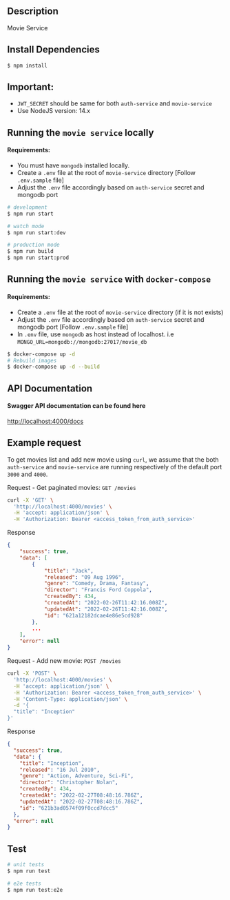 ## Description

Movie Service

## Install Dependencies

```bash
$ npm install
```

## Important:
 - `JWT_SECRET` should be same for both `auth-service` and `movie-service`
 - Use NodeJS version: 14.x

## Running the `movie service` locally
#### Requirements:
  - You must have `mongodb` installed locally.
  - Create a `.env` file at the root of `movie-service` directory [Follow `.env.sample` file]
  - Adjust the `.env` file accordingly based on `auth-service` secret and mongodb port

```bash
# development
$ npm run start

# watch mode
$ npm run start:dev

# production mode
$ npm run build
$ npm run start:prod
```

## Running the `movie service` with `docker-compose`
#### Requirements:
  - Create a `.env` file at the root of `movie-service` directory (if it is not exists)
  - Adjust the `.env` file accordingly based on `auth-service` secret and mongodb port [Follow `.env.sample` file]
  - In `.env` file, use `mongodb` as host instead of localhost. i.e
    `MONGO_URL=mongodb://mongodb:27017/movie_db`

```bash
$ docker-compose up -d
# Rebuild images
$ docker-compose up -d --build
```

## API Documentation
#### Swagger API documentation can be found here
[http://localhost:4000/docs](http://localhost:4000/docs)

## Example request

To get movies list and add new movie using `curl`, we assume
that the both `auth-service` and `movie-service` are running respectively of the default port `3000` and `4000`.

Request - Get paginated movies: `GET /movies`

```bash
curl -X 'GET' \
  'http://localhost:4000/movies' \
  -H 'accept: application/json' \
  -H 'Authorization: Bearer <access_token_from_auth_service>'
```

Response

```json
{
    "success": true,
    "data": [
        {
            "title": "Jack",
            "released": "09 Aug 1996",
            "genre": "Comedy, Drama, Fantasy",
            "director": "Francis Ford Coppola",
            "createdBy": 434,
            "createdAt": "2022-02-26T11:42:16.008Z",
            "updatedAt": "2022-02-26T11:42:16.008Z",
            "id": "621a12182dcae4e86e5cd928"
        },
        ...
    ],
    "error": null
}
```

Request - Add new movie: `POST /movies`

```bash
curl -X 'POST' \
  'http://localhost:4000/movies' \
  -H 'accept: application/json' \
  -H 'Authorization: Bearer <access_token_from_auth_service>' \
  -H 'Content-Type: application/json' \
  -d '{
  "title": "Inception"
}'
```

Response

```json
{
  "success": true,
  "data": {
    "title": "Inception",
    "released": "16 Jul 2010",
    "genre": "Action, Adventure, Sci-Fi",
    "director": "Christopher Nolan",
    "createdBy": 434,
    "createdAt": "2022-02-27T08:48:16.786Z",
    "updatedAt": "2022-02-27T08:48:16.786Z",
    "id": "621b3ad0574f09f0ccd7dcc5"
  },
  "error": null
}
```

## Test

```bash
# unit tests
$ npm run test

# e2e tests
$ npm run test:e2e
```